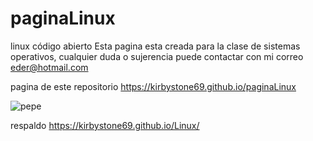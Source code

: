 # paginaLinux
linux código abierto
Esta pagina esta creada para la clase de sistemas operativos, cualquier duda o sujerencia puede contactar con mi correo eder@hotmail.com


pagina de este repositorio
https://kirbystone69.github.io/paginaLinux

![pepe](https://github.com/user-attachments/assets/005cb079-c42a-4379-aac8-e2f3b54f6fab)

respaldo
https://kirbystone69.github.io/Linux/

